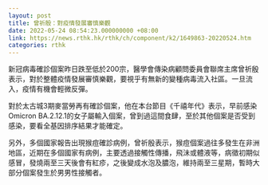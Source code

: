 ```yaml
---
layout: post
title: 曾祈殷：對疫情發展審慎樂觀
date: 2022-05-24 08:54:23.000000000 +08:00
link: https://news.rthk.hk/rthk/ch/component/k2/1649863-20220524.htm
categories: rthk
---
```


新冠病毒確診個案昨日跌至低於200宗，醫學會傳染病顧問委員會聯席主席曾祈殷表示，對於整體疫情發展審慎樂觀，要視乎有無新的變種病毒流入社區。一旦流入，疫情有機會輕微反彈。

對於太古城3期麥當勞再有確診個案，他在本台節目《千禧年代》表示，早前感染Omicron BA.2.12.1的女子屬輸入個案，曾到過這間食肆，至於其他個案是否受到感染，要看全基因排序結果才能確定。

另外，多個國家報告出現猴痘確診病例，曾祈殷表示，猴痘個案過往多發生在非洲地區，近期在多個國家有病例，主要透過接觸性傳播，飛沬或體液等，病徵初期似感冒，發燒兩至三天後會有紅疹，之後變成水泡及膿泡，維持兩至三星期，暫時大部分個案發生於男男性接觸者。
